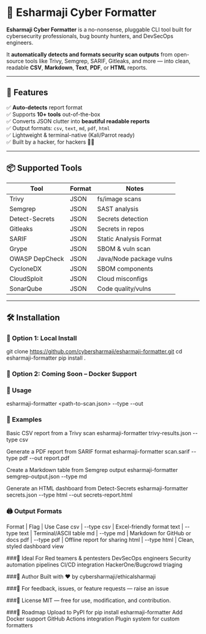# 🧠 Esharmaji Cyber Formatter

**Esharmaji Cyber Formatter** is a no-nonsense, pluggable CLI tool built for cybersecurity professionals, bug bounty hunters, and DevSecOps engineers.

It **automatically detects and formats security scan outputs** from open-source tools like Trivy, Semgrep, SARIF, Gitleaks, and more — into clean, readable **CSV**, **Markdown**, **Text**, **PDF**, or **HTML** reports.

---

## 🚀 Features

✅ **Auto-detects** report format  
✅ Supports **10+ tools** out-of-the-box  
✅ Converts JSON clutter into **beautiful readable reports**  
✅ Output formats: `csv`, `text`, `md`, `pdf`, `html`  
✅ Lightweight & terminal-native (Kali/Parrot ready)  
✅ Built by a hacker, for hackers 🧙‍♂️

---

## 📦 Supported Tools

| Tool               | Format      | Notes |
|--------------------|-------------|-------|
| Trivy              | JSON        | fs/image scans |
| Semgrep            | JSON        | SAST analysis |
| Detect-Secrets     | JSON        | Secrets detection |
| Gitleaks           | JSON        | Secrets in repos |
| SARIF              | JSON        | Static Analysis Format |
| Grype              | JSON        | SBOM & vuln scan |
| OWASP DepCheck     | JSON        | Java/Node package vulns |
| CycloneDX          | JSON        | SBOM components |
| CloudSploit        | JSON        | Cloud misconfigs |
| SonarQube          | JSON        | Code quality/vulns |

---

## 🛠️ Installation

### 🔧 Option 1: Local Install

git clone https://github.com/cybersharmaji/esharmaji-formatter.git
cd esharmaji-formatter
pip install .

### 🐳 Option 2: Coming Soon – Docker Support

### 🧪 Usage

esharmaji-formatter <path-to-scan.json> --type <output-format> --out <optional-output-file>

### 🎯 Examples

Basic CSV report from a Trivy scan
esharmaji-formatter trivy-results.json --type csv

Generate a PDF report from SARIF format
esharmaji-formatter scan.sarif --type pdf --out report.pdf

Create a Markdown table from Semgrep output
esharmaji-formatter semgrep-output.json --type md

Generate an HTML dashboard from Detect-Secrets
esharmaji-formatter secrets.json --type html --out secrets-report.html


### 🖨️ Output Formats

Format | Flag | Use Case
csv | --type csv | Excel-friendly format
text | --type text | Terminal/ASCII table
md | --type md | Markdown for GitHub or docs
pdf | --type pdf | Offline report for sharing
html | --type html | Clean, styled dashboard view

###🔐 Ideal For
Red teamers & pentesters
DevSecOps engineers
Security automation pipelines
CI/CD integration
HackerOne/Bugcrowd triaging

###🧠 Author
Built with ❤️ by cybersharmaji/ethicalsharmaji

###💬 For feedback, issues, or feature requests — raise an issue

###📝 License
MIT — free for use, modification, and contribution.

###📌 Roadmap
 Upload to PyPI for pip install esharmaji-formatter
 Add Docker support
 GitHub Actions integration
 Plugin system for custom formatters


